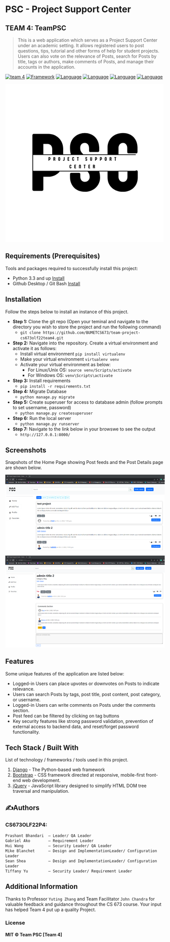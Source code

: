 # PSC - Project Support Center

## TEAM 4: TeamPSC

> This is a web application which serves as a Project Support Center under an academic setting. It allows registered users to post questions, tips, tutorial and other forms of help for student projects. Users can also vote on the relevance of Posts, search for Posts by title, tags or authors, make comments of Posts, and manage their accounts in the application.

[![team 4](https://img.shields.io/badge/CS673-TEAM%204-red)](https://github.com/BUMETCS673/team-project-cs673olf22team4)
[![Framework](https://img.shields.io/badge/Framework-Django-yellow)](https://www.djangoproject.com/)
[![Language](https://img.shields.io/badge/Language-Python-brightgreen)](https://www.python.org/)
[![Language](https://img.shields.io/badge/Language-JavaScript-brightgreen)](https://developer.mozilla.org/en-US/docs/Web/JavaScript)
[![Language](https://img.shields.io/badge/Language-CSS-brightgreen)](https://getbootstrap.com/docs/4.0/getting-started/introduction/)
[![Language](https://img.shields.io/badge/Language-HTML-brightgreen)](https://developer.mozilla.org/en-US/docs/Web/HTML)

![Alt text](static/Project%20Suppo.png)

## Requirements (Prerequisites)

Tools and packages required to successfully install this project:

- Python 3.3 and up [Install](https://www.python.org/downloads/)
- Github Desktop / Git Bash [Install](https://git-scm.com/downloads)

## Installation

Follow the steps below to install an instance of this project.

- **Step 1:** Clone the git repo (Open your teminal and navigate to the directory you wish to store the project and run the following command)
  - `git clone https://github.com/BUMETCS673/team-project-cs673olf22team4.git`
- **Step 2:** Navigate into the repository. Create a virtual environment and activate it as follows:
  - Install virtual environment `pip install virtualenv`
  - Make your virtual environment `virtualenv venv`
  - Activate your virtual environment as below:
    - For Linux/Unix OS: `source venv/Scripts/activate`
    - For Windows OS: `venv\Scripts\activate`
- **Step 3:** Install requirements
  - `pip install -r requirements.txt`
- **Step 4:** Migrate Database
  - `python manage.py migrate`
- **Step 5:** Create superuser for access to database admin (follow prompts to set username, password)
  - `python manage.py createsuperuser`
- **Step 6:** Run the local server
  - `python manage.py runserver`
- **Step 7:** Navigate to the link below in your browswe to see the output
  - `http://127.0.0.1:8000/`

## Screenshots

Snapshots of the Home Page showing Post feeds and the Post Details page are shown below.

![Home Page](static/Home%20Page.png)

![Post Detail](static/Post%20Details.png)

## Features

Some unique features of the application are listed below:

- Logged-in Users can place upvotes or downvotes on Posts to indicate relevance.
- Users can search Posts by tags, post title, post content, post category, or username.
- Logged-in Users can write comments on Posts under the comments section.
- Post feed can be filtered by clicking on tag buttons
- Key security features like strong password validation, prevention of external access to
  backend data, and reset/forget password functionality.

## Tech Stack / Built With

List of technology / frameworks / tools used in this project.

1. [Django](https://www.djangoproject.com/) - The Python-based web framework
2. [Bootstrap](https://getbootstrap.com/) - CSS framework directed at responsive, mobile-first front-end web development.
3. [jQuery](https://jquery.com/) - JavaScript library designed to simplify HTML DOM tree traversal and manipulation.

## ✍Authors

### **CS673OLF22P4:**

    Prashant Bhandari  – Leader/ QA Leader
    Gabriel Ako        – Requirement Leader
    Hui Wang           – Security Leader/ QA Leader
    Mike Blanchet      – Design and ImplementationLeader/ Configuration Leader
    Sean Shea          – Design and ImplementationLeader/ Configuration Leader
    Tiffany Yu         – Security Leader/ Requirement Leader

## Additional Information

Thanks to Professor `Yuting Zhang` and Team Facilitator `John Chandra` for valuable feedback and guidance throughout the CS 673 course. Your input has helped Team 4 put up a quality Project.

### License

#### MIT © Team PSC [Team 4]
